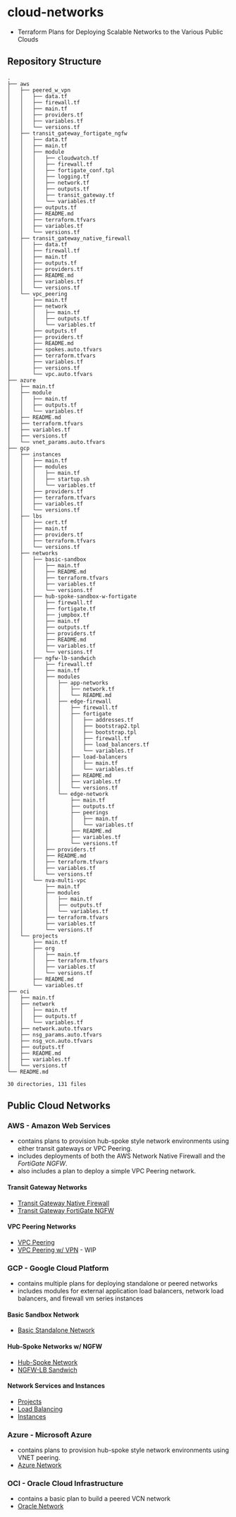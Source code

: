 # cloud-networks

- Terraform Plans for Deploying Scalable Networks to the Various Public Clouds

## Repository Structure

```tree
.
├── aws
│   ├── peered_w_vpn
│   │   ├── data.tf
│   │   ├── firewall.tf
│   │   ├── main.tf
│   │   ├── providers.tf
│   │   ├── variables.tf
│   │   └── versions.tf
│   ├── transit_gateway_fortigate_ngfw
│   │   ├── data.tf
│   │   ├── main.tf
│   │   ├── module
│   │   │   ├── cloudwatch.tf
│   │   │   ├── firewall.tf
│   │   │   ├── fortigate_conf.tpl
│   │   │   ├── logging.tf
│   │   │   ├── network.tf
│   │   │   ├── outputs.tf
│   │   │   ├── transit_gateway.tf
│   │   │   └── variables.tf
│   │   ├── outputs.tf
│   │   ├── README.md
│   │   ├── terraform.tfvars
│   │   ├── variables.tf
│   │   └── versions.tf
│   ├── transit_gateway_native_firewall
│   │   ├── data.tf
│   │   ├── firewall.tf
│   │   ├── main.tf
│   │   ├── outputs.tf
│   │   ├── providers.tf
│   │   ├── README.md
│   │   ├── variables.tf
│   │   └── versions.tf
│   └── vpc_peering
│       ├── main.tf
│       ├── network
│       │   ├── main.tf
│       │   ├── outputs.tf
│       │   └── variables.tf
│       ├── outputs.tf
│       ├── providers.tf
│       ├── README.md
│       ├── spokes.auto.tfvars
│       ├── terraform.tfvars
│       ├── variables.tf
│       ├── versions.tf
│       └── vpc.auto.tfvars
├── azure
│   ├── main.tf
│   ├── module
│   │   ├── main.tf
│   │   ├── outputs.tf
│   │   └── variables.tf
│   ├── README.md
│   ├── terraform.tfvars
│   ├── variables.tf
│   ├── versions.tf
│   └── vnet_params.auto.tfvars
├── gcp
│   ├── instances
│   │   ├── main.tf
│   │   ├── modules
│   │   │   ├── main.tf
│   │   │   ├── startup.sh
│   │   │   └── variables.tf
│   │   ├── providers.tf
│   │   ├── terraform.tfvars
│   │   ├── variables.tf
│   │   └── versions.tf
│   ├── lbs
│   │   ├── cert.tf
│   │   ├── main.tf
│   │   ├── providers.tf
│   │   ├── terraform.tfvars
│   │   └── versions.tf
│   ├── networks
│   │   ├── basic-sandbox
│   │   │   ├── main.tf
│   │   │   ├── README.md
│   │   │   ├── terraform.tfvars
│   │   │   ├── variables.tf
│   │   │   └── versions.tf
│   │   ├── hub-spoke-sandbox-w-fortigate
│   │   │   ├── firewall.tf
│   │   │   ├── fortigate.tf
│   │   │   ├── jumpbox.tf
│   │   │   ├── main.tf
│   │   │   ├── outputs.tf
│   │   │   ├── providers.tf
│   │   │   ├── README.md
│   │   │   ├── variables.tf
│   │   │   └── versions.tf
│   │   ├── ngfw-lb-sandwich
│   │   │   ├── firewall.tf
│   │   │   ├── main.tf
│   │   │   ├── modules
│   │   │   │   ├── app-networks
│   │   │   │   │   ├── network.tf
│   │   │   │   │   └── README.md
│   │   │   │   ├── edge-firewall
│   │   │   │   │   ├── firewall.tf
│   │   │   │   │   ├── fortigate
│   │   │   │   │   │   ├── addresses.tf
│   │   │   │   │   │   ├── bootstrap2.tpl
│   │   │   │   │   │   ├── bootstrap.tpl
│   │   │   │   │   │   ├── firewall.tf
│   │   │   │   │   │   ├── load_balancers.tf
│   │   │   │   │   │   └── variables.tf
│   │   │   │   │   ├── load-balancers
│   │   │   │   │   │   ├── main.tf
│   │   │   │   │   │   └── variables.tf
│   │   │   │   │   ├── README.md
│   │   │   │   │   ├── variables.tf
│   │   │   │   │   └── versions.tf
│   │   │   │   └── edge-network
│   │   │   │       ├── main.tf
│   │   │   │       ├── outputs.tf
│   │   │   │       ├── peerings
│   │   │   │       │   ├── main.tf
│   │   │   │       │   └── variables.tf
│   │   │   │       ├── README.md
│   │   │   │       ├── variables.tf
│   │   │   │       └── versions.tf
│   │   │   ├── providers.tf
│   │   │   ├── README.md
│   │   │   ├── terraform.tfvars
│   │   │   ├── variables.tf
│   │   │   └── versions.tf
│   │   └── nva-multi-vpc
│   │       ├── main.tf
│   │       ├── modules
│   │       │   ├── main.tf
│   │       │   ├── outputs.tf
│   │       │   └── variables.tf
│   │       ├── terraform.tfvars
│   │       ├── variables.tf
│   │       └── versions.tf
│   └── projects
│       ├── main.tf
│       ├── org
│       │   ├── main.tf
│       │   ├── terraform.tfvars
│       │   ├── variables.tf
│       │   └── versions.tf
│       ├── README.md
│       └── variables.tf
├── oci
│   ├── main.tf
│   ├── network
│   │   ├── main.tf
│   │   ├── outputs.tf
│   │   └── variables.tf
│   ├── network.auto.tfvars
│   ├── nsg_params.auto.tfvars
│   ├── nsg_vcn.auto.tfvars
│   ├── outputs.tf
│   ├── README.md
│   ├── variables.tf
│   └── versions.tf
└── README.md

30 directories, 131 files
```

## Public Cloud Networks

### AWS - Amazon Web Services

- contains plans to provision hub-spoke style network environments using either transit gateways or VPC Peering.
- includes deployments of both the AWS Network Native Firewall and the *FortiGate NGFW*.
- also includes a plan to deploy a simple VPC Peering network.

#### Transit Gateway Networks

- [Transit Gateway Native Firewall](aws/transit_gateway_native_firewall)
- [Transit Gateway FortiGate NGFW](aws/transit_gateway_fortigate_ngfw)

#### VPC Peering Networks

- [VPC Peering](aws/vpc_peering)
- [VPC Peering w/ VPN](aws/peered_w_vpn) - WIP

### GCP - Google Cloud Platform

- contains multiple plans for deploying standalone or peered networks
- includes modules for external application load balancers, network load balancers, and firewall vm series instances

#### Basic Sandbox Network

- [Basic Standalone Network](gcp/networks/basic-sandbox)

#### Hub-Spoke Networks w/ NGFW

- [Hub-Spoke Network](gcp/networks/hub-spoke-sandbox-w-fortigate)
- [NGFW-LB Sandwich](gcp/networks/ngfw-lb-sandwich)

#### Network Services and Instances

- [Projects](gcp/projects)
- [Load Balancing](gcp/lbs)
- [Instances](gcp/instances)

### Azure - Microsoft Azure

- contains plans to provision hub-spoke style network environments using VNET peering.
- [Azure Network](azure)

### OCI - Oracle Cloud Infrastructure

- contains a basic plan to build a peered VCN network
- [Oracle Network](oci/network)